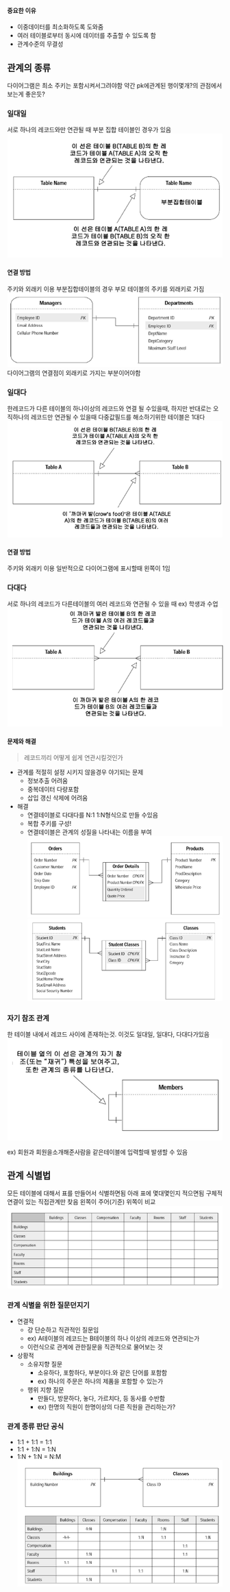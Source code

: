 #### 중요한 이유
- 이중데이터를 최소화하도록 도와줌
- 여러 테이블로부터 동시에 데이터를 추출할 수 있도록 함
- 관계수준의 무결성

## 관계의 종류
다이어그램은 최소 주키는 포함시켜서그려야함
약간 pk에관계된 행이몇개?의 관점에서보는게 좋은듯?
### 일대일
서로 하나의 레코드와만 연관될 때
부분 집합 테이블인 경우가 있음
![400](assets/DB2%20기말%20-%20관계-20240619021529744.png)
#### 연결 방법
주키와 외래키 이용
부분집합테이블의 경우 부모 테이블의 주키를 외래키로 가짐
![300](assets/DB2%20기말%20-%20관계-20240619031250428.png)
다이어그램의 연결점이 외래키로 가지는 부분이어야함
### 일대다
한레코드가 다른 테이블의 하나이상의 레코드와 연결 될 수있을때, 하지만 반대로는 오직하나의 레코드만 연관될 수 있을때
다중값필드를 해소하기위한 테이블은 1대다
![400](assets/DB2%20기말%20-%20관계-20240619021858740.png)
#### 연결 방법
주키와 외래키 이용
일반적으로 다이어그램에 표시할때 왼쪽이 1임

### 다대다
서로 하나의 레코드가 다른테이블의 여러 레코드와 연관될 수 있을 때
ex) 학생과 수업
![400](assets/DB2%20기말%20-%20관계-20240619022428660.png)
#### 문제와 해결
> 레코드끼리 어떻게 쉽게 연관시킬것인가

- 관계를 적절히 설정 시키지 않을경우 야기되는 문제
	- 정보추출 어려움
	- 중복데이터 다량포함
	- 삽입 갱신 삭제에 어려움
- 해결
	- 연결테이블로 다대다를 N:1 1:N형식으로 만들 수있음
	- 복합 주키를 구성!
	- 연결테이블은 관계의 성질을 나타내는 이름을 부여
	  ![400](assets/DB2%20기말%20-%20관계-20240619032718103.png)![400](assets/DB2%20기말%20-%20관계-20240619032318049.png)
	  
### 자기 참조 관계
한 테이블 내에서 레코드 사이에 존재하는것.
이것도 일대일, 일대다, 다대다가있음
![300](assets/DB2%20기말%20-%20관계-20240619023419298.png)

ex) 회원과 회원을소개해준사람을 같은테이블에 입력할때 발생할 수 있음

## 관계 식별법
모든 테이블에 대해서 표를 만들어서 식별하면됨
아래 표에 몇대몇인지 적으면됨
구체적 연결이 있는 직접관계만 찾음
왼쪽이 주어(기준) 위쪽이 비교
![300](assets/DB2%20기말%20-%20관계-20240619023825463.png)
### 관계 식별을 위한 질문던지기
- 연결적
	- 걍 단순하고 직관적인 질문임
	- ex) A테이블의 레코드는 B테이블의 하나 이상의 레코드와 연관되는가
	- 이런식으로 관계에 관한질문을 직관적으로 물어보는 것
- 상황적
	- 소유지향 질문
		- 소유하다, 포함하다, 부분이다.와 같은 단어를 포함함
		- ex) 하나의 주문은 하나의 제품을 포함할 수 있는가
	- 행위 지향 질문
		- 만들다, 방문하다, 놓다, 가르치다, 등 동사를 수반함
		- ex) 한명의 직원이 한명이상의 다른 직원을 관리하는가?
### 관계 종류 판단 공식
- 1:1 + 1:1 = 1:1
- 1:1 + 1:N = 1:N
- 1:N + 1:N = N:M
![300](assets/DB2%20기말%20-%20관계-20240619025735390.png)